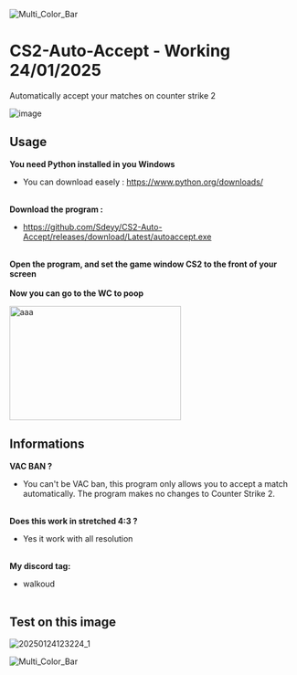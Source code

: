 ![Multi_Color_Bar](https://github.com/Walkoud/CS2-Auto-Accept/assets/38588921/3f57ad10-c80c-457a-9f49-679558eb2f79)
# CS2-Auto-Accept - Working 24/01/2025

Automatically accept your matches on counter strike 2

![image](https://github.com/Walkoud/CS2-Auto-Accept/assets/38588921/abb1d920-2974-49fe-a07e-e42a731822e2)


## Usage
**You need Python installed in you Windows**<br>
- You can download easely : https://www.python.org/downloads/ <br><br>

**Download the program :**<br>
- https://github.com/Sdeyy/CS2-Auto-Accept/releases/download/Latest/autoaccept.exe <br><br>

**Open the program, and set the game window CS2 to the front of your screen** 
<br><br>
**Now you can go to the WC to poop**


<img src="https://github.com/Walkoud/CS2-Auto-Accept/assets/38588921/bdaa2e7a-b5b3-437b-89f7-6350286bfb53" alt="aaa" width="300" height="200">


## Informations

**VAC BAN ?** <br>
- You can't be VAC ban, this program only allows you to accept a match automatically. The program makes no changes to Counter Strike 2.
<br> <br>

**Does this work in stretched 4:3 ?** <br>
- Yes it work with all resolution
<br><br>

**My discord tag:**<br>
- walkoud <br> <br>

## Test on this image

![20250124123224_1](https://github.com/user-attachments/assets/33c0e8c0-3b2a-453a-a9be-aad5d7ab1890)


![Multi_Color_Bar](https://github.com/Walkoud/CS2-Auto-Accept/assets/38588921/3f57ad10-c80c-457a-9f49-679558eb2f79)

